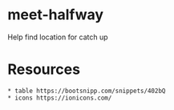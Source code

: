 # meet-halfway
Help find location for catch up

# Resources
    * table https://bootsnipp.com/snippets/402bQ
    * icons https://ionicons.com/